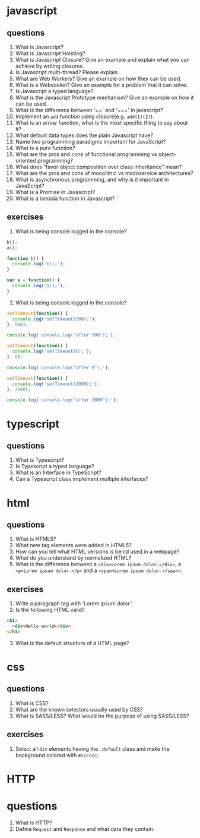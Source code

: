 # javascript
## questions
1. What is Javascript?
2. What is Javascript Hoisting?
3. What is Javascript Closure? Give an example and explain what you can achieve by writing closures.
4. Is Javascript multi-thread? Please explain.
5. What are Web Workers? Give an example on how they can be used.
6. What is a Websocket? Give an example for a problem that it can solve.
7. Is Javascript a typed language?
8. What is the Javascript Prototype mechanism? Give an example on how it can be used.
9. What is the difference between '==' and '===' in javascript?
10. Implement an `add` function using closure(e.g. `add(1)(2)`).
11. What is an arrow function, what is the most specific thing to say about it?
12. What default data types does the plain Javascript have?
13. Name two programming paradigms important for JavaScript?
14. What is a pure function?
15. What are the pros and cons of functional programming vs object-oriented programming?
16. What does “favor object composition over class inheritance” mean?
17. What are the pros and cons of monolithic vs microservice architectures?
18. What is asynchronous programming, and why is it important in JavaScript?
19. What is a Promise in Javascript?
20. What is a lambda function in Javascript?

## exercises
1. What is being console.logged in the console?
```js
b();
a();

function b() {
  console.log('b();');
}

var a = function() {
  console.log('a();');
}
```
2. What is being console.logged in the console?
```js
setTimeout(function() {
  console.log('setTimeout(500);');
}, 500);

console.log('console.log("after 500");');

setTimeout(function() {
  console.log('setTimeout(0);');
}, 0);

console.log('console.log("after 0");');

setTimeout(function() {
  console.log('setTimeout(2000);');
}, 2000);

console.log('console.log("after 2000");');
```

# typescript
## questions
1. What is Typescript?
2. Is Typescript a typed language?
3. What is an Interface in TypeScript?
4. Can a Typescript class implement multiple interfaces?

# html
## questions
1. What is HTML5?
2. What new tag elements were added in HTML5?
3. How can you tell what HTML versions is beind used in a webpage?
4. What do you understand by normalized HTML?
5. What is the difference between a `<div>Lorem ipsum dolor.</div>`, a `<p>Lorem ipsum dolor.</p>` and a `<span>Lorem ipsum dolor.</span>`.

## exercises
1. Write a paragraph tag with 'Lorem ipsum dolor.'.
2. Is the following HTML valid?
```html
<h1>
  <div>Hello world</div>
</h1>
```
3. What is the default structure of a HTML page?

# css
## questions
1. What is CSS?
2. What are the known selectors usually used by CSS?
3. What is SASS/LESS? What would be the purpose of using SASS/LESS?

## exercises
1. Select all `div` elements having the `.default` class and make the background colored with `#cccccc`;

# HTTP
# questions
1. What is HTTP?
2. Define `Request` and `Response` and what data they contain.



